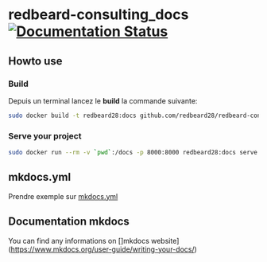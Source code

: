 <h1>
  <span>redbeard-consulting_docs</span>
  <a href='https://readthedocs.org/projects/redbeard-consulting-docs/badge/?version=latest'>
    <img src='https://readthedocs.org/projects/redbeard-consulting-docs/badge/?version=latest' alt='Documentation Status' />
  </a>
</h1>

## Howto use
### Build
Depuis un terminal  lancez le **build** la commande suivante:
```bash
sudo docker build -t redbeard28:docs github.com/redbeard28/redbeard-consulting_docs
```

### Serve your project
```bash
sudo docker run --rm -v `pwd`:/docs -p 8000:8000 redbeard28:docs serve -a 0.0.0.0:8000
```

## mkdocs.yml
Prendre exemple sur [mkdocs.yml](https://github.com/redbeard28/redbeard-consulting_docs/blob/master/mkdocs.yml)

## Documentation mkdocs
You can find any informations on []mkdocs website](https://www.mkdocs.org/user-guide/writing-your-docs/)
